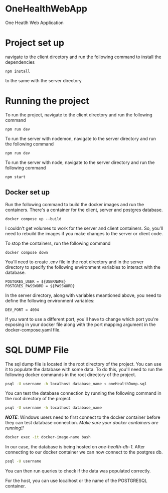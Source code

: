 # OneHealthWebApp
One Heatlh Web Application

# Project set up
navigate to the client dircetory and run the following command to install the dependencies
```
npm install
```
to the same with the server directory

# Running the project

To run the project, navigate to the client directory and run the following command
```
npm run dev
```

To run the server with nodemon, navigate to the server directory and run the following command
```
npm run dev
```

To run the server with node, navigate to the server directory and run the following command
```
npm start
```

## Docker set up 

Run the following command to build the docker images and run the containers. There's a 
container for the client, server and postgres database. 
```
docker compose up --build
```

I couldn't get volumes to work for the server and client containers. So, you'll need to rebuild the images if you make changes to the server or client code.

To stop the containers, run the following command
```
docker compose down
```
You'll need to create .env file in the root directory and in the server directory to specify the following environment variables to interact with the database. 
```
POSTGRES_USER = ${USERNAME}
POSTGRES_PASSWORD = ${PASSWORD}

```

In the server directory, along with variables meantioned above, you need to define the following environment variables: 

```
DEV_PORT = 4004
```

If you want to use a different port, you'll have to change which port you're exposing in your docker file along with the port mapping argument in the docker-compose.yaml file. 


# SQL DUMP File

The sql dump file is located in the root directory of the project. You can use it to populate the database with some data. To do this, you'll need to run the following docker commands in the root directory of the project.

```bash
psql -U username -h localhost database_name < oneHealthDump.sql
```

You can test the database connection by running the following command in the root directory of the project.

```bash
psql -U username -h localhost database_name
```
***NOTE***: Windows users need to first connect to the docker container before they can test database connection. _Make sure your docker containers are running!!_

```bash
docker exec -it docker-image-name bash
```
In our case, the database is being hosted on _one-health-db-1_. After connecting to our docker container we can now connect to the postgres db.

```bash
psql -U username
```
You can then run queries to check if the data was populated correctly.

For the host, you can use localhost or the name of the POSTGRESQL container. 
